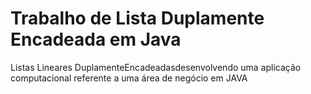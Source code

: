 # Trabalho de Lista Duplamente Encadeada em Java
Listas  Lineares DuplamenteEncadeadasdesenvolvendo  uma aplicação computacional referente a uma área de negócio em JAVA
